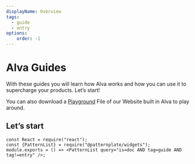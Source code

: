 ```yaml
---
displayName: Overview
tags:
  - guide
  - entry
options:
    order: -1
---
```


# Alva Guides
With these guides you will learn how Alva works and how you can use it to supercharge your products. Let’s start!

You can also download a [Playground](http://media.meetalva.io/file/Website.alva) File of our Website built in Alva to play around.

## Let’s start

```widget
const React = require("react");
const {PatternList} = require("@patternplate/widgets");
module.exports = () => <PatternList query="is=doc AND tag=guide AND tag!=entry" />;
```
